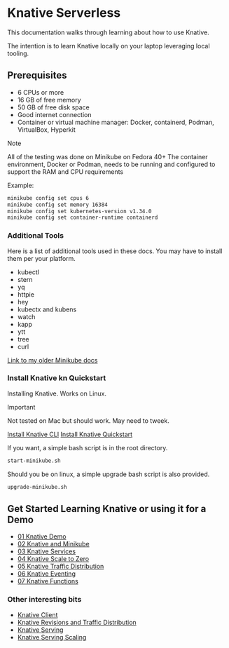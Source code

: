 # Knative Serverless

This documentation walks through learning about how to use Knative.

The intention is to learn Knative locally on your laptop leveraging local tooling.

## Prerequisites
 
- 6 CPUs or more
- 16 GB of free memory
- 50 GB of free disk space
- Good internet connection
- Container or virtual machine manager: Docker, containerd, Podman, VirtualBox, Hyperkit
> [!NOTE]
> All of the testing was done on Minikube on Fedora 40+
> The container environment, Docker or Podman, needs to be running and configured to support 
> the RAM and CPU requirements

Example:

````Bash
minikube config set cpus 6
minikube config set memory 16384
minikube config set kubernetes-version v1.34.0
minikube config set container-runtime containerd
````

### Additional Tools

Here is a list of additional tools used in these docs.  You may have to install them per your platform.

- kubectl
- stern
- yq
- httpie
- hey
- kubectx and kubens
- watch
- kapp
- ytt
- tree
- curl

[Link to my older Minikube docs](https://github.com/patterncatalyst/minikube)

### Install Knative kn Quickstart

Installing Knative.  Works on Linux.  
> [!IMPORTANT]
> Not tested on Mac but should work.  May need to tweek.

[Install Knative CLI](https://knative.dev/docs/install/quickstart-install/#install-the-knative-cli)
[Install Knative Quickstart](https://knative.dev/docs/install/quickstart-install/)

If you want, a simple bash script is in the root directory. 
````Bash
start-minikube.sh
````
Should you be on linux, a simple upgrade bash script is also provided.
````Bash
upgrade-minikube.sh
````
## Get Started Learning Knative or using it for a Demo

- [01 Knative Demo](./topics/01-knative-demo.md)
- [02 Knative and Minikube](./topics/02-knative-minikube.md)
- [03 Knative Services](./topics/03-knative-services.md)
- [04 Knative Scale to Zero](./topics/04-knative-scale-to-zero.md)
- [05 Knative Traffic Distribution](./topics/05-knative-traffic-distribution.md)
- [06 Knative Eventing](./topics/06-knative-eventing.md)
- [07 Knative Functions](./topics/07-knative-functions.md)

### Other interesting bits

- [Knative Client](./topics/knative-client.md)
- [Knative Revisions and Traffic Distribution](./topics/knative-revisions-and-traffic-distribution.md)
- [Knative Serving](./topics/knative-serving.md)
- [Knative Serving Scaling](./topics/knative-serving-scaling.md)